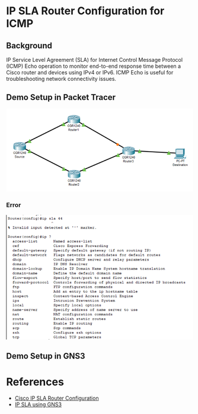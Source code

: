 # IP SLA Router Configuration for ICMP

## Background 

IP Service Level Agreement (SLA) for Internet Control Message Protocol (ICMP) Echo operation to monitor end-to-end response time between a Cisco router and devices
using IPv4 or IPv6. ICMP Echo is useful for troubleshooting network connectivity issues. 

## Demo Setup in Packet Tracer

<p align="center">
  <img src="Assets/Setup_SLA.PNG" alt="SLA Setup" width="600"/>  
</p>

### Error

<p align="center">
  <img src="Assets/SLA_Error_Cisco.PNG" alt="SLA Error" width="600"/>  
</p>

## Demo Setup in GNS3


# References
- [Cisco IP SLA Router Configuration](https://www.cisco.com/c/en/us/td/docs/ios-xml/ios/ipsla/configuration/15-mt/sla-15-mt-book/sla_icmp_echo.html)
- [IP SLA using GNS3](https://www.youtube.com/watch?v=jYT_d2sHT-8)
